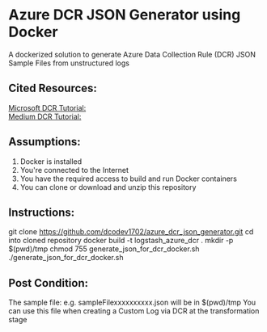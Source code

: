 # Azure DCR JSON Generator using Docker
A dockerized solution to generate Azure Data Collection Rule (DCR) JSON Sample Files from unstructured logs

Cited Resources:
-----------------
[Microsoft DCR Tutorial:](/https://learn.microsoft.com/en-us/azure/azure-monitor/logs/tutorial-logs-ingestion-portal) <br />
[Medium DCR Tutorial:](/https://koosg.medium.com/ingest-dcr-based-custom-logs-in-microsoft-sentinel-with-logstash-f94c79e69b93) <br />


Assumptions:
------------
1. Docker is installed
2. You're connected to the Internet
3. You have the required access to build and run Docker containers
4. You can clone or download and unzip this repository


Instructions:
--------------
git clone https://github.com/dcodev1702/azure_dcr_json_generator.git
cd into cloned repository
docker build -t logstash_azure_dcr .
mkdir -p $(pwd)/tmp
chmod 755 generate_json_for_dcr_docker.sh
./generate_json_for_dcr_docker.sh


Post Condition:
----------------
The sample file: e.g. sampleFilexxxxxxxxxx.json will be in $(pwd)/tmp
You can use this file when creating a Custom Log via DCR at the transformation stage
